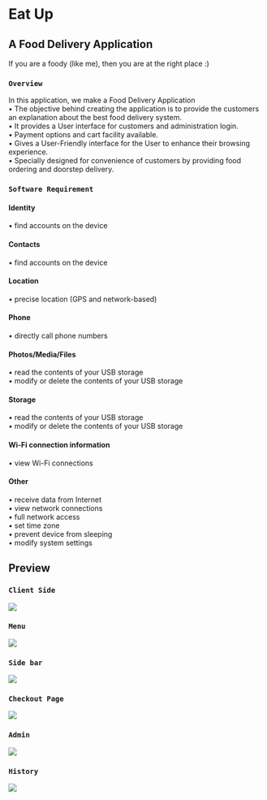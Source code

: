 # Eat Up
## A Food Delivery Application

If you are a foody (like me), then you are at the right place :)

### `Overview`
In this application, we make a Food Delivery Application <br>
•	The objective behind creating the application is to provide the customers an explanation about the best food delivery system. <br>
•	It provides a User interface for customers and administration login. <br>
•	Payment options and cart facility available. <br>
•	Gives a User-Friendly interface for the User to enhance their browsing experience. <br>
•	Specially designed for convenience of customers by providing food ordering and doorstep delivery. <br>

### `Software Requirement`

#### Identity
•	find accounts on the device<br>
 #### Contacts
•	find accounts on the device<br>
 #### Location
•	precise location (GPS and network-based)<br>
 #### Phone
•	directly call phone numbers<br>
 #### Photos/Media/Files
•	read the contents of your USB storage<br>
•	modify or delete the contents of your USB storage<br>
#### Storage
•	read the contents of your USB storage<br>
•	modify or delete the contents of your USB storage<br>
 #### Wi-Fi connection information<br>
•	view Wi-Fi connections<br>
#### Other
•	receive data from Internet<br>
•	view network connections<br>
•	full network access<br>
•	set time zone<br>
•	prevent device from sleeping<br>
•	modify system settings<br>

## Preview
### `Client Side`
![](https://github.com/Anku-Kashyap/Eat-Up-Food-Delivery-App/blob/main/Images/images.jpg)

### `Menu`
![](https://github.com/Anku-Kashyap/Eat-Up-Food-Delivery-App/blob/main/Images/images2.jpg)

### `Side bar`
![](https://github.com/Anku-Kashyap/Eat-Up-Food-Delivery-App/blob/main/Images/images3.jpg)

### `Checkout Page`
![](https://github.com/Anku-Kashyap/Eat-Up-Food-Delivery-App/blob/main/Images/images4.jpg)

### `Admin`
![](https://github.com/Anku-Kashyap/Eat-Up-Food-Delivery-App/blob/main/Images/images4.jpg)

### `History`
![](https://github.com/Anku-Kashyap/Eat-Up-Food-Delivery-App/blob/main/Images/images5.jpg)

